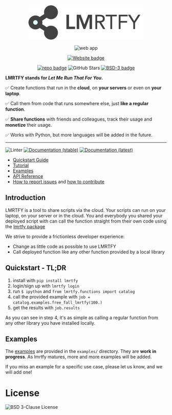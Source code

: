 <p align="center" width="40%">
   <a href="https://lmrt.fyi"><img alt="Logo" src="docs/images/lmrtfy_small_gh.png" /></a>
</p>

<p align="center" width="100%">
   <a href="https://app.lmrt.fyi"></a><img alt="web app" src="https://img.shields.io/badge/LMRTFY-WebApp-blue?style=for-the-badge" /></a>
</p>

<p align="center" width="100%">
   <a href="https://lmrt.fyi"><img alt="Website badge" src="https://img.shields.io/badge/website-lmrt.fyi-blue?style=for-the-badge"/></a>
</p>

<p align="center">
   <a href="https://github.com/lmrtfy/lmrtfy"><img alt="repo badge" src="https://img.shields.io/badge/repository-GitHub-blue?style=for-the-badge" /></a>
   <img alt="GitHub Stars" src="https://img.shields.io/github/stars/lmrtfy/lmrtfy?style=for-the-badge" />
   <a href="https://github.com/lmrtfy/lmrtfy/blob/main/LICENSE"><img alt="BSD-3 badge" src="https://img.shields.io/badge/license-BSD--3-green?style=for-the-badge" /></a>
</p>

**LMRTFY stands for _Let Me Run That For You_.**

✅ Create functions that run in the **cloud**, on **your servers** or even on **your laptop**.

✅ Call them from code that runs somewhere else, just **like a regular function**.

✅ **Share functions** with friends and colleagues, track their usage and **monetize** their usage.

✅ Works with Python, but more languages will be added in the future.

---

![Linter](https://github.com/lmrtfy/lmrtfy/workflows/linter/badge.svg) 
[![Documentation (stable)](https://github.com/lmrtfy/lmrtfy/actions/workflows/publish_github_pages_stable.yml/badge.svg)](https://docs.lmrt.fyi/stable)
[![Documentation (latest)](https://github.com/lmrtfy/lmrtfy/actions/workflows/publish_github_pages_latest.yml/badge.svg)](https://docs.lmrt.fyi/latest)




* [Quickstart Guide](quickstart.md)
* [Tutorial](tutorial/installation.md)
* [Examples](examples/starting_example.md)
* [API Reference](api_reference/annotation.md)
* [How to report issues](report_bugs.md) and [how to contribute](contributing.md)

## Introduction

LMRTFY is a tool to share scripts via the cloud. Your scripts can run on your laptop, on your server
or in the cloud. You and everybody you shared your deployed script with can call the function straight
from their own code using the [lmrtfy package](https://pypi.org/project/lmrtfy/)

We strive to provide a frictionless developer experience:

* Change as little code as possible to use LMRTFY
* Call deployed function like any other function provided by a local library


## Quickstart - TL;DR
1. install with `pip install lmrtfy`
2. login/sign up with `lmrtfy login`
3. run `$ ipython` and `from lmrtfy.functions import catalog`
4. call the provided example with `job = catalog.examples.free_fall_lmrtfy(100.)`
5. get the results with `job.results`

As you can see in step 4, it's as simple as calling a regular function from any other library
you have installed locally. 

## Examples
The [examples](examples/starting_example.md) are provided in the `examples/` directory. They are **work in progress**. As lmrtfy
matures, more and more examples will be added.

If you miss an example for a specific use case, please let us know, and we will add one!

# License
![BSD 3-Clause License](https://github.com/lmrtfy/lmrtfy/blob/main/LICENSE)
